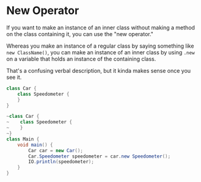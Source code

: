 # New Operator

If you want to make an instance of an inner class
without making a method on the class containing it,
you can use the "new operator."

Whereas you make an instance of a regular class by saying 
something like `new ClassName()`, you can make an instance of an
inner class by using `.new` on a variable that holds an instance
of the containing class.

That's a confusing verbal description, but it kinda makes sense once you see it.

```java
class Car {
    class Speedometer {
    }
}
```

```java
~class Car {
~    class Speedometer {
~    }
~}
class Main {
    void main() {
        Car car = new Car();
        Car.Speedometer speedometer = car.new Speedometer();
        IO.println(speedometer);
    }
}
```
